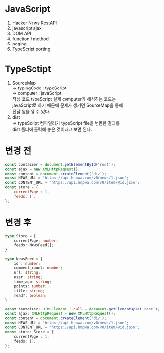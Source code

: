 # JavaScript

1. Hacker News RestAPI 
2. javascript ajax 
3. DOM API
4. function / method 
5. paging
6. TypeScript porting

# TypeSctipt

1. SourceMap <br>
    => typingCode : typeScript <br>
    => computer : javaScript <br>
    작성 코드 typeScript 실제 computer가 해석하는 코드는 <br> javaScript로 하기 때문에 문제가 생기면 SourceMap을 통해 <br>
    전달 됨을 알 수 있다. 
2. dist <br>
    => typeScript 컴파일러가 typeScript file을 변환한 결과를 <br>
       dist 폴더에 출력해 놓은 것이라고 보면 된다.

# 변경 전
``` javascript
const container = document.getElementById('root');
const ajax = new XMLHttpRequest();
const content = document.createElement('div');
const NEWS_URL = 'https://api.hnpwa.com/v0/news/1.json';
const CONTENT_URL = 'https://api.hnpwa.com/v0/item/@id.json';
const store = {
    currentPage : 1,
    feeds: [],
};

```

# 변경 후
``` typescript
type Store = {
    currentPage: number;
    feeds: NewsFeed[];
}

type NewsFeed = {
    id : number;
    comment_count: number;
    url: string;
    user: string;
    time_ago: string;
    points: number;
    title: string;
    read?: boolean;
}

const container: HTMLElement | null = document.getElementById('root');
const ajax: XMLHttpRequest = new XMLHttpRequest();
const content = document.createElement('div');
const NEWS_URL = 'https://api.hnpwa.com/v0/news/1.json';
const CONTENT_URL = 'https://api.hnpwa.com/v0/item/@id.json';
const store: Store = {
    currentPage : 1,
    feeds: [],
};

```
